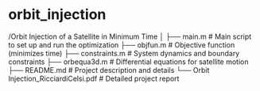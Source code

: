 # orbit_injection
/Orbit Injection of a Satellite in Minimum Time
│
├── main.m               # Main script to set up and run the optimization
├── objfun.m             # Objective function (minimizes time)
├── constraints.m        # System dynamics and boundary constraints
├── orbequa3d.m          # Differential equations for satellite motion
├── README.md            # Project description and details
└── Orbit Injection_RicciardiCelsi.pdf # Detailed project report
